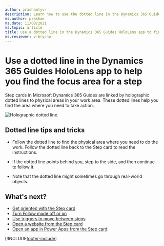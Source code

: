 ```yaml
---
author: prashantyvr
description: Learn how to use the dotted line in the Dynamics 365 Guides HoloLens app to find the focus area for a step
ms.author: prashan
ms.date: 11/08/2021
ms.topic: article
title: Use a dotted line in the Dynamics 365 Guides HoloLens app to find the focus area for a step
ms.reviewer: v-brycho
---
```


# Use a dotted line in the Dynamics 365 Guides HoloLens app to help you find the focus area for a step

Step cards in Microsoft Dynamics 365 Guides are linked by holographic dotted lines to physical areas in your work area. These dotted lines help you find the area where you need to take action.

![Holographic dotted line.](media/dotted-line.jpg "Holographic dotted line")

## Dotted line tips and tricks

- Follow the dotted line to find the physical area where you need to do the work. Follow the dotted line back to the Step card to read the instructions.

- If the dotted line points behind you, step to the side, and then continue to follow it.

- Note that the dotted line might sometimes go through real-world objects.

## What's next?

- [Get oriented with the Step card](operator-step-card-orientation.md)
- [Turn Follow mode off or on](operator-follow-mode.md)
- [Use triggers to move between steps](operator-trigger.md)
- [Open a website from the Step card](operator-website-link.md)
- [Open an app in Power Apps from the Step card](operator-powerapps-link.md)


[!INCLUDE[footer-include](../includes/footer-banner.md)]
